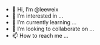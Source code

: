 - 👋 Hi, I’m @leeweix
- 👀 I’m interested in ...
- 🌱 I’m currently learning ...
- 💞️ I’m looking to collaborate on ...
- 📫 How to reach me ...

<!---
leeweix/leeweix is a ✨ special ✨ repository because its `README.md` (this file) appears on your GitHub profile.
You can click the Preview link to take a look at your changes.
--->
